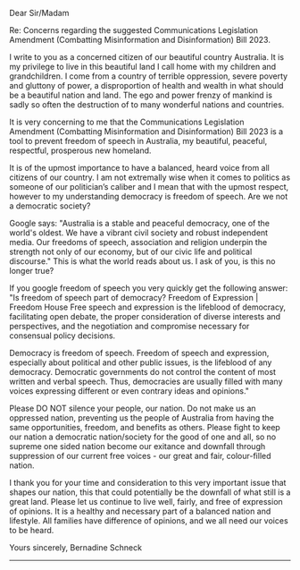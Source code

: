 Dear Sir/Madam

Re: Concerns regarding the suggested Communications Legislation Amendment
(Combatting Misinformation and Disinformation) Bill 2023.

I write to you as a concerned citizen of our beautiful country Australia. It is my privilege to
live in this beautiful land I call home with my children and grandchildren. I come from a
country of terrible oppression, severe poverty and gluttony of power, a disproportion of
health and wealth in what should be a beautiful nation and land. The ego and power frenzy
of mankind is sadly so often the destruction of to many wonderful nations and countries.

It is very concerning to me that the Communications Legislation Amendment (Combatting
Misinformation and Disinformation) Bill 2023 is a tool to prevent freedom of speech in
Australia, my beautiful, peaceful, respectful, prosperous new homeland.

It is of the upmost importance to have a balanced, heard voice from all citizens of our
country. I am not extremally wise when it comes to politics as someone of our politician’s
caliber and I mean that with the upmost respect, however to my understanding democracy
is freedom of speech. Are we not a democratic society?

Google says: "Australia is a stable and peaceful democracy, one of the world's oldest. We
have a vibrant civil society and robust independent media. Our freedoms of speech,
association and religion underpin the strength not only of our economy, but of our civic life
and political discourse." This is what the world reads about us. I ask of you, is this no
longer true?

If you google freedom of speech you very quickly get the following answer:
"Is freedom of speech part of democracy?
Freedom of Expression | Freedom House
Free speech and expression is the lifeblood of democracy, facilitating open debate, the
proper consideration of diverse interests and perspectives, and the negotiation and
compromise necessary for consensual policy decisions.

Democracy is freedom of speech. Freedom of speech and expression, especially about
political and other public issues, is the lifeblood of any democracy. Democratic
governments do not control the content of most written and verbal speech. Thus,
democracies are usually filled with many voices expressing different or even contrary
ideas and opinions."

Please DO NOT silence your people, our nation. Do not make us an oppressed nation,
preventing us the people of Australia from having the same opportunities, freedom, and
benefits as others. Please fight to keep our nation a democratic nation/society for the good
of one and all, so no supreme one sided nation become our exitance and downfall through
suppression of our current free voices - our great and fair, colour-filled nation.

I thank you for your time and consideration to this very important issue that shapes our
nation, this that could potentially be the downfall of what still is a great land. Please let us
continue to live well, fairly, and free of expression of opinions. It is a healthy and necessary
part of a balanced nation and lifestyle. All families have difference of opinions, and we all
need our voices to be heard.

Yours sincerely,
Bernadine Schneck


-----

